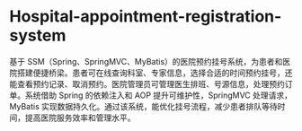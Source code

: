 # Hospital-appointment-registration-system
基于 SSM（Spring、SpringMVC、MyBatis）的医院预约挂号系统，为患者和医院搭建便捷桥梁。患者可在线查询科室、专家信息，选择合适的时间预约挂号，还能查看预约记录、取消预约。医院管理员可管理医生排班、号源信息，处理预约订单。系统借助 Spring 的依赖注入和 AOP 提升可维护性，SpringMVC 处理请求，MyBatis 实现数据持久化。通过该系统，能优化挂号流程，减少患者排队等待时间，提高医院服务效率和管理水平。 
